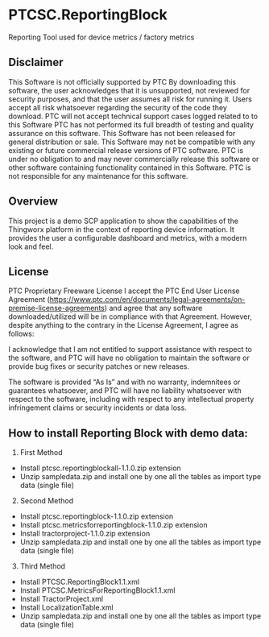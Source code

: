 # PTCSC.ReportingBlock
Reporting Tool used for device metrics / factory metrics

## Disclaimer
This Software is not officially supported by PTC By downloading this software, the user acknowledges that it is unsupported, not reviewed for security purposes, and that the user assumes all risk for running it. Users accept all risk whatsoever regarding the security of the code they download. PTC will not accept technical support cases logged related to to this Software PTC has not performed its full breadth of testing and quality assurance on this software. This Software has not been released for general distribution or sale. This Software may not be compatible with any existing or future commercial release versions of PTC software. PTC is under no obligation to and may never commercially release this software or other software containing functionality contained in this Software. PTC is not responsible for any maintenance for this software.

## Overview
This project is a demo SCP application to show the capabilities of the Thingworx platform in the context of reporting device information. It provides the user a configurable dashboard and metrics, with a modern look and feel.

## License
PTC Proprietary Freeware License
I accept the PTC End User License Agreement (https://www.ptc.com/en/documents/legal-agreements/on-premise-license-agreements) and agree that any software downloaded/utilized will be in compliance with that Agreement. However, despite anything to the contrary in the License Agreement, I agree as follows:

I acknowledge that I am not entitled to support assistance with respect to the software, and PTC will have no obligation to maintain the software or provide bug fixes or security patches or new releases.

The software is provided “As Is” and with no warranty, indemnitees or guarantees whatsoever, and PTC will have no liability whatsoever with respect to the software, including with respect to any intellectual property infringement claims or security incidents or data loss.

## How to install Reporting Block with demo data:

1.	First Method 
*	Install ptcsc.reportingblockall-1.1.0.zip extension
*	Unzip sampledata.zip and install one by one all the tables as import type data (single file)

2.	Second Method
*	Install ptcsc.reportingblock-1.1.0.zip extension
*	Install ptcsc.metricsforreportingblock-1.1.0.zip extension
*	Install tractorproject-1.1.0.zip extension
*	Unzip sampledata.zip and install one by one all the tables as import type data (single file)

3.	Third Method
*	Install PTCSC.ReportingBlock1.1.xml
*	Install PTCSC.MetricsForReportingBlock1.1.xml
*	Install TractorProject.xml
*	Install LocalizationTable.xml
*	Unzip sampledata.zip and install one by one all the tables as import type data (single file)
